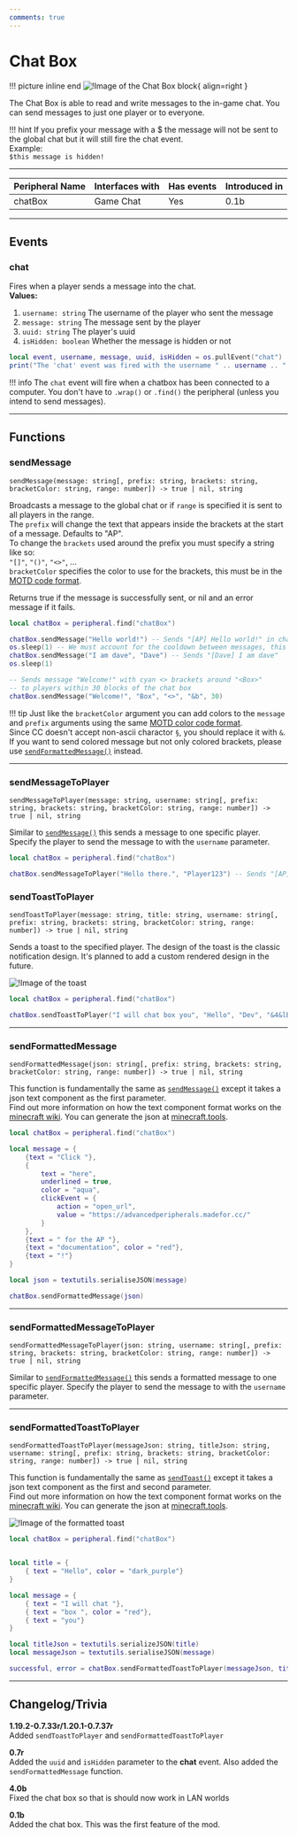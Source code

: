 ```yaml
---
comments: true
---
```


# Chat Box

!!! picture inline end
    ![!Image of the Chat Box block](../img/previews/chat_box.png){ align=right }

The Chat Box is able to read and write messages to the in-game chat. You can send messages to just one player or to everyone.

!!! hint
    If you prefix your message with a $ the message will not be sent to the global chat but it will still fire the chat event.  
    Example:  
    `$this message is hidden!`

---

<div class="center-table" markdown>

| Peripheral Name | Interfaces with | Has events | Introduced in |
| --------------- | --------------- | ---------- | ------------- |
| chatBox         | Game Chat       | Yes        | 0.1b          |

</div>

---

## Events

### chat
Fires when a player sends a message into the chat.  
**Values:**  
1. `username: string` The username of the player who sent the message  
2. `message: string` The message sent by the player  
3. `uuid: string` The player's uuid  
4. `isHidden: boolean` Whether the message is hidden or not

```lua linenums="1"
local event, username, message, uuid, isHidden = os.pullEvent("chat")
print("The 'chat' event was fired with the username " .. username .. " and the message " .. message)
```

!!! info
    The `chat` event will fire when a chatbox has been connected to a computer. You don't have to `.wrap()` or `.find()` the peripheral (unless you intend to send messages).

---

## Functions

### sendMessage
```
sendMessage(message: string[, prefix: string, brackets: string, bracketColor: string, range: number]) -> true | nil, string
```
Broadcasts a message to the global chat or if `range` is specified it is sent to all players in the range.  
The `prefix` will change the text that appears inside the brackets at the start of a message. Defaults to "AP".  
To change the `brackets` used around the prefix you must specify a string like so:  
`"[]"`, `"()"`, `"<>"`, ...  
`bracketColor` specifies the color to use for the brackets, this must be in the [MOTD code format](https://www.digminecraft.com/lists/color_list_pc.php).

Returns true if the message is successfully sent, or nil and an error message if it fails.

```lua linenums="1"
local chatBox = peripheral.find("chatBox")

chatBox.sendMessage("Hello world!") -- Sends "[AP] Hello world!" in chat
os.sleep(1) -- We must account for the cooldown between messages, this is to prevent spam
chatBox.sendMessage("I am dave", "Dave") -- Sends "[Dave] I am dave"
os.sleep(1)

-- Sends message "Welcome!" with cyan <> brackets around "<Box>"
-- to players within 30 blocks of the chat box
chatBox.sendMessage("Welcome!", "Box", "<>", "&b", 30)
```

!!! tip
    Just like the `bracketColor` argument you can add colors to the `message` and `prefix` arguments using the same [MOTD color code format](https://www.digminecraft.com/lists/color_list_pc.php).  
    Since CC doesn't accept non-ascii charactor `§`, you should replace it with `&`.  
    If you want to send colored message but not only colored brackets, please use [`sendFormattedMessage()`](#sendformattedmessage) instead.

---

### sendMessageToPlayer
```
sendMessageToPlayer(message: string, username: string[, prefix: string, brackets: string, bracketColor: string, range: number]) -> true | nil, string
```
Similar to [`sendMessage()`](#sendmessage) this sends a message to one specific player. Specify the player to send the message to with the `username` parameter.

```lua linenums="1"
local chatBox = peripheral.find("chatBox")

chatBox.sendMessageToPlayer("Hello there.", "Player123") -- Sends "[AP] Hello there." to Player123 in chat
```

### sendToastToPlayer
```
sendToastToPlayer(message: string, title: string, username: string[, prefix: string, brackets: string, bracketColor: string, range: number]) -> true | nil, string
```
Sends a toast to the specified player. The design of the toast is the classic notification design. It's planned to add a custom rendered design in the future.

![!Image of the toast](../img/chat_box/toast.png)


```lua linenums="1"
local chatBox = peripheral.find("chatBox")

chatBox.sendToastToPlayer("I will chat box you", "Hello", "Dev", "&4&lBoxi", "()", "&c&l")
```

---

### sendFormattedMessage
```
sendFormattedMessage(json: string[, prefix: string, brackets: string, bracketColor: string, range: number]) -> true | nil, string
```
This function is fundamentally the same as [`sendMessage()`](#sendmessage) except it takes a json text component as the first parameter.  
Find out more information on how the text component format works on the [minecraft wiki](https://minecraft.wiki/w/Text_component_format).
You can generate the json at [minecraft.tools](https://minecraft.tools/en/json_text.php?json=Welcome%20to%20Minecraft%20Tools).

```lua linenums="1"
local chatBox = peripheral.find("chatBox")

local message = {
    {text = "Click "}, 
    {
        text = "here",
        underlined = true,
        color = "aqua",
        clickEvent = {
            action = "open_url",
            value = "https://advancedperipherals.madefor.cc/"
        }
    },
    {text = " for the AP "},
    {text = "documentation", color = "red"},
    {text = "!"}
}

local json = textutils.serialiseJSON(message)

chatBox.sendFormattedMessage(json)
```

---

### sendFormattedMessageToPlayer
```
sendFormattedMessageToPlayer(json: string, username: string[, prefix: string, brackets: string, bracketColor: string, range: number]) -> true | nil, string
```
Similar to [`sendFormattedMessage()`](#sendformattedmessage) this sends a formatted message to one specific player. Specify the player to send the message to with the `username` parameter.

---

### sendFormattedToastToPlayer
```
sendFormattedToastToPlayer(messageJson: string, titleJson: string, username: string[, prefix: string, brackets: string, bracketColor: string, range: number]) -> true | nil, string
```
This function is fundamentally the same as [`sendToast()`](#sendtoasttoplayer) except it takes a json text component as the first and second parameter.  
Find out more information on how the text component format works on the [minecraft wiki](https://minecraft.wiki/w/Text_component_format).
You can generate the json at [minecraft.tools](https://minecraft.tools/en/json_text.php?json=Welcome%20to%20Minecraft%20Tools).

![!Image of the formatted toast](../img/chat_box/toast_formatted.png)

```lua linenums="1"
local chatBox = peripheral.find("chatBox")


local title = {
    { text = "Hello", color = "dark_purple"}
}

local message = {
    { text = "I will chat "},
    { text = "box ", color = "red"},
    { text = "you"}
}

local titleJson = textutils.serializeJSON(title)
local messageJson = textutils.serialiseJSON(message)

successful, error = chatBox.sendFormattedToastToPlayer(messageJson, titleJson, "Dev", "&4&lBoxi", "()", "&c&l")
```

---

## Changelog/Trivia

**1.19.2-0.7.33r/1.20.1-0.7.37r**   
Added `sendToastToPlayer` and `sendFormattedToastToPlayer`

**0.7r**  
Added the `uuid` and `isHidden` parameter to the **chat** event. Also added the `sendFormattedMessage` function.

**4.0b**  
Fixed the chat box so that is should now work in LAN worlds

**0.1b**  
Added the chat box. This was the first feature of the mod.
